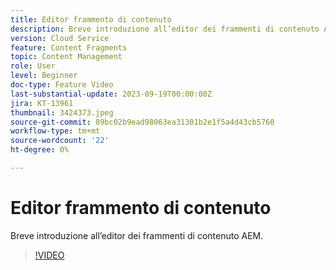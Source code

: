 ```yaml
---
title: Editor frammento di contenuto
description: Breve introduzione all’editor dei frammenti di contenuto AEM.
version: Cloud Service
feature: Content Fragments
topic: Content Management
role: User
level: Beginner
doc-type: Feature Video
last-substantial-update: 2023-09-19T00:00:00Z
jira: KT-13961
thumbnail: 3424373.jpeg
source-git-commit: 89bc02b9ead98063ea31301b2e1f5a4d43cb5760
workflow-type: tm+mt
source-wordcount: '22'
ht-degree: 0%

---
```



# Editor frammento di contenuto

Breve introduzione all’editor dei frammenti di contenuto AEM.

>[!VIDEO](https://video.tv.adobe.com/v/3424373/?learn=on)
